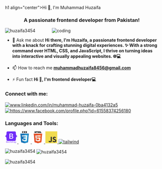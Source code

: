 h1 align="center">Hi 👋, I'm Muhammad Huzaifa</h1>
<h3 align="center">A passionate frontend developer from Pakistan!</h3>
<image align="right" alt="coding" width="350" src= "https://www.google.com/url?sa=i&url=https%3A%2F%2Fgithub.com%2FAnmol-Baranwal%2FCool-GIFs-For-GitHub%3Fsearch%3D1&psig=AOvVaw1NZeBKMn_YTZiL8O7H18mA&ust=1716932955525000&source=images&cd=vfe&opi=89978449&ved=0CBEQjRxqFwoTCLj8uOrnroYDFQAAAAAdAAAAABAJ">

<p align="left"> <img src="https://komarev.com/ghpvc/?username=huzaifa3454&label=Profile%20views&color=0e75b6&style=flat" alt="huzaifa3454" /> 

- 💬 Ask me about **Hi there, I'm Huzaifa, a passionate frontend developer with a knack for crafting stunning digital experiences. ✨ With a strong command over HTML, CSS, and JavaScript, I thrive on turning ideas into interactive and visually appealing websites. 🌐💻**

- 📫 How to reach me **muhammadhuzaifa8456@gmail.com**

- ⚡ Fun fact **Hi 👋, I'm frontend developer💻**

<h3 align="left">Connect with me:</h3>
<p align="left">
<a href="https://linkedin.com/in/www.linkedin.com/in/muhammad-huzaifa-0ba4132a5" target="blank"><img align="center" src="https://raw.githubusercontent.com/rahuldkjain/github-profile-readme-generator/master/src/images/icons/Social/linked-in-alt.svg" alt="www.linkedin.com/in/muhammad-huzaifa-0ba4132a5" height="30" width="40" /></a>
<a href="https://fb.com/https://www.facebook.com/profile.php?id=61558374256180" target="blank"><img align="center" src="https://raw.githubusercontent.com/rahuldkjain/github-profile-readme-generator/master/src/images/icons/Social/facebook.svg" alt="https://www.facebook.com/profile.php?id=61558374256180" height="30" width="40" /></a>
</p>

<h3 align="left">Languages and Tools:</h3>
<p align="left"> <a href="https://getbootstrap.com" target="_blank" rel="noreferrer"> <img src="https://raw.githubusercontent.com/devicons/devicon/master/icons/bootstrap/bootstrap-plain-wordmark.svg" alt="bootstrap" width="40" height="40"/> </a> <a href="https://www.w3schools.com/css/" target="_blank" rel="noreferrer"> <img src="https://raw.githubusercontent.com/devicons/devicon/master/icons/css3/css3-original-wordmark.svg" alt="css3" width="40" height="40"/> </a> <a href="https://www.w3.org/html/" target="_blank" rel="noreferrer"> <img src="https://raw.githubusercontent.com/devicons/devicon/master/icons/html5/html5-original-wordmark.svg" alt="html5" width="40" height="40"/> </a> <a href="https://developer.mozilla.org/en-US/docs/Web/JavaScript" target="_blank" rel="noreferrer"> <img src="https://raw.githubusercontent.com/devicons/devicon/master/icons/javascript/javascript-original.svg" alt="javascript" width="40" height="40"/> </a> <a href="https://tailwindcss.com/" target="_blank" rel="noreferrer"> <img src="https://www.vectorlogo.zone/logos/tailwindcss/tailwindcss-icon.svg" alt="tailwind" width="40" height="40"/> </a> </p>

<p><img align="left" src="https://github-readme-stats.vercel.app/api/top-langs?username=huzaifa3454&show_icons=true&locale=en&layout=compact" alt="huzaifa3454" /></p>

<p>&nbsp;<img align="center" src="https://github-readme-stats.vercel.app/api?username=huzaifa3454&show_icons=true&locale=en" alt="huzaifa3454" /></p>

<p><img align="center" src="https://github-readme-streak-stats.herokuapp.com/?user=huzaifa3454&" alt="huzaifa3454" /></p>
